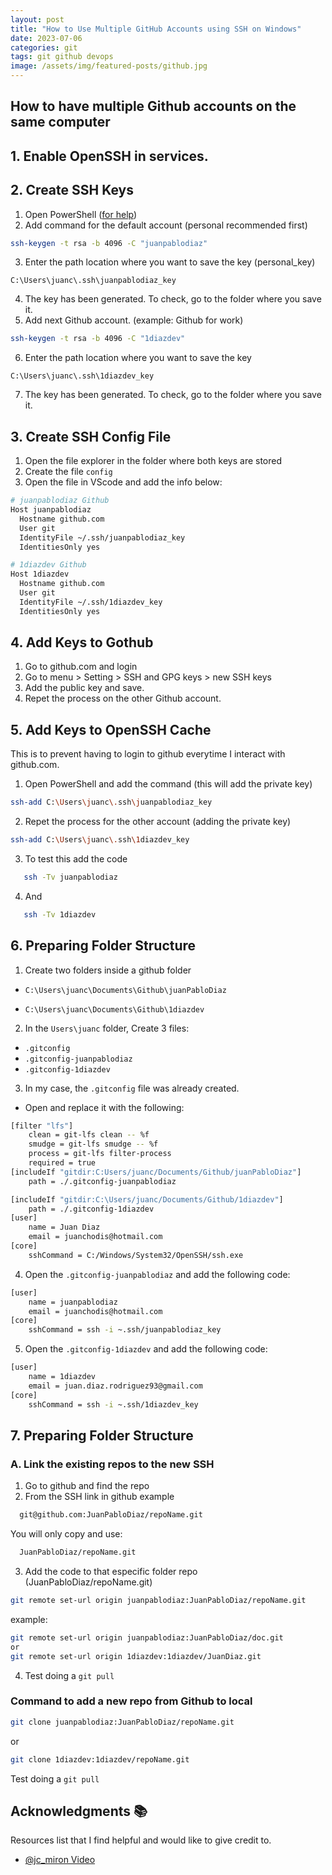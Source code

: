 ```yaml
---
layout: post
title: "How to Use Multiple GitHub Accounts using SSH on Windows"
date: 2023-07-06
categories: git
tags: git github devops
image: /assets/img/featured-posts/github.jpg
---
```


## How to have multiple Github accounts on the same computer

## 1. Enable OpenSSH in services.

## 2. Create SSH Keys

1. Open PowerShell ([for help](https://explainshell.com/))
2. Add command for the default account (personal recommended first)

```bash
ssh-keygen -t rsa -b 4096 -C "juanpablodiaz"
```

3. Enter the path location where you want to save the key (personal_key)

```text
C:\Users\juanc\.ssh\juanpablodiaz_key
```

4. The key has been generated. To check, go to the folder where you save it.
5. Add next Github account. (example: Github for work)

```bash
ssh-keygen -t rsa -b 4096 -C "1diazdev"
```

6. Enter the path location where you want to save the key

```text
C:\Users\juanc\.ssh\1diazdev_key
```

7. The key has been generated. To check, go to the folder where you save it.

## 3. Create SSH Config File

1. Open the file explorer in the folder where both keys are stored
2. Create the file `config`
3. Open the file in VScode and add the info below:

```bash
# juanpablodiaz Github
Host juanpablodiaz
  Hostname github.com
  User git
  IdentityFile ~/.ssh/juanpablodiaz_key
  IdentitiesOnly yes

# 1diazdev Github
Host 1diazdev
  Hostname github.com
  User git
  IdentityFile ~/.ssh/1diazdev_key
  IdentitiesOnly yes
```

## 4. Add Keys to Gothub

1. Go to github.com and login
2. Go to menu > Setting > SSH and GPG keys > new SSH keys
3. Add the public key and save.
4. Repet the process on the other Github account.

## 5. Add Keys to OpenSSH Cache

This is to prevent having to login to github everytime I interact with github.com.

1. Open PowerShell and add the command (this will add the private key)

```bash
ssh-add C:\Users\juanc\.ssh\juanpablodiaz_key
```

2. Repet the process for the other account (adding the private key)

```bash
ssh-add C:\Users\juanc\.ssh\1diazdev_key
```

3. To test this add the code

```bash
   ssh -Tv juanpablodiaz
```

4. And

```bash
   ssh -Tv 1diazdev
```

## 6. Preparing Folder Structure

1. Create two folders inside a github folder

- `C:\Users\juanc\Documents\Github\juanPabloDiaz`

- `C:\Users\juanc\Documents\Github\1diazdev`

2. In the `Users\juanc` folder, Create 3 files:

- `.gitconfig`
- `.gitconfig-juanpablodiaz`
- `.gitconfig-1diazdev`

3. In my case, the `.gitconfig` file was already created.

- Open and replace it with the following:

```bash
[filter "lfs"]
	clean = git-lfs clean -- %f
	smudge = git-lfs smudge -- %f
	process = git-lfs filter-process
	required = true
[includeIf "gitdir:C:Users/juanc/Documents/Github/juanPabloDiaz"]
	path = ./.gitconfig-juanpablodiaz

[includeIf "gitdir:C:\Users/juanc/Documents/Github/1diazdev"]
	path = ./.gitconfig-1diazdev
[user]
	name = Juan Diaz
	email = juanchodis@hotmail.com
[core]
	sshCommand = C:/Windows/System32/OpenSSH/ssh.exe
```

4. Open the `.gitconfig-juanpablodiaz` and add the following code:

```bash
[user]
	name = juanpablodiaz
	email = juanchodis@hotmail.com
[core]
	sshCommand = ssh -i ~.ssh/juanpablodiaz_key
```

5. Open the `.gitconfig-1diazdev` and add the following code:

```bash
[user]
	name = 1diazdev
	email = juan.diaz.rodriguez93@gmail.com
[core]
	sshCommand = ssh -i ~.ssh/1diazdev_key
```

## 7. Preparing Folder Structure

### A. Link the existing repos to the new SSH

1. Go to github and find the repo
2. From the SSH link in github
   example

```bash
  git@github.com:JuanPabloDiaz/repoName.git
```

You will only copy and use:

```bash
  JuanPabloDiaz/repoName.git
```

3. Add the code to that especific folder repo (JuanPabloDiaz/repoName.git)

```bash
git remote set-url origin juanpablodiaz:JuanPabloDiaz/repoName.git
```

example:

```bash
git remote set-url origin juanpablodiaz:JuanPabloDiaz/doc.git
or
git remote set-url origin 1diazdev:1diazdev/JuanDiaz.git
```

4. Test doing a `git pull`

### Command to add a new repo from Github to local

```bash
git clone juanpablodiaz:JuanPabloDiaz/repoName.git
```

or

```bash
git clone 1diazdev:1diazdev/repoName.git
```

Test doing a `git pull`

<!-- ACKNOWLEDGMENTS -->

## Acknowledgments 📚

Resources list that I find helpful and would like to give credit to.

- [@jc_miron Video](https://www.youtube.com/watch?v=6lA0oPoFCAE)
